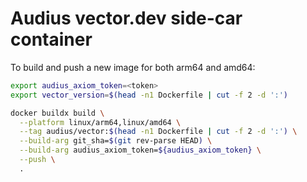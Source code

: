 # Audius vector.dev side-car container

To build and push a new image for both arm64 and amd64:

```bash
export audius_axiom_token=<token>
export vector_version=$(head -n1 Dockerfile | cut -f 2 -d ':')

docker buildx build \
  --platform linux/arm64,linux/amd64 \
  --tag audius/vector:$(head -n1 Dockerfile | cut -f 2 -d ':') \
  --build-arg git_sha=$(git rev-parse HEAD) \
  --build-arg audius_axiom_token=${audius_axiom_token} \
  --push \
  .
```
